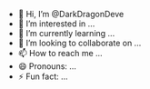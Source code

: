 - 👋 Hi, I’m @DarkDragonDeve
- 👀 I’m interested in ...
- 🌱 I’m currently learning ...
- 💞️ I’m looking to collaborate on ...
- 📫 How to reach me ...
- 😄 Pronouns: ...
- ⚡ Fun fact: ...

<!---
DarkDragonDeve/DarkDragonDeve is a ✨ special ✨ repository because its `README.md` (this file) appears on your GitHub profile.
You can click the Preview link to take a look at your changes.
--->
